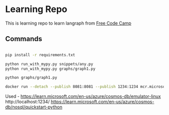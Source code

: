 # Learning Repo

This is learning repo to learn langraph from [Free Code Camp](https://www.youtube.com/watch?v=jGg_1h0qzaM)

## Commands

``` bash

pip install -r requirements.txt

python run_with_mypy.py snippets/any.py 
python run_with_mypy.py graphs/graph1.py

python graphs/graph1.py

docker run --detach --publish 8081:8081 --publish 1234:1234 mcr.microsoft.com/cosmosdb/linux/azure-cosmos-emulator:vnext-preview --protocol https

```

Used - 
https://learn.microsoft.com/en-us/azure/cosmos-db/emulator-linux
http://localhost:1234/
https://learn.microsoft.com/en-us/azure/cosmos-db/nosql/quickstart-python